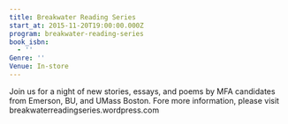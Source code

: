 ```yaml
---
title: Breakwater Reading Series
start_at: 2015-11-20T19:00:00.000Z
program: breakwater-reading-series
book_isbn:
  - ''
Genre: ''
Venue: In-store
---
```

Join us for a night of new stories, essays, and poems by MFA candidates from Emerson, BU, and UMass Boston. Fore more information, please visit breakwaterreadingseries.wordpress.com
